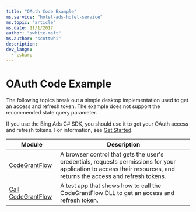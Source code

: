 ```yaml
---
title: "OAuth Code Example"
ms.service: "hotel-ads-hotel-service"
ms.topic: "article"
ms.date: 11/1/2017
author: "swhite-msft"
ms.author: "scottwhi"
description: 
dev_langs:
  - csharp
---
```

# OAuth Code Example
The following topics break out a simple desktop implementation used to get an access and refresh token. The example does not support the recommended state query parameter.

If you use the Bing Ads C# SDK, you should use it to get your OAuth access and refresh tokens. For information, see [Get Started](../transaction-message/get-started.md).

|Module|Description
|-|-
|[CodeGrantFlow](../hotel-service/code-example-codegrantflow.md)|A browser control that gets the user's credentials, requests permissions for your application to access their resources, and returns the access and refresh tokens.
|[Call CodeGrantFlow](../hotel-service/code-example-call-codegrantflow.md)|A test app that shows how to call the CodeGrantFlow DLL to get an access and refresh token.
